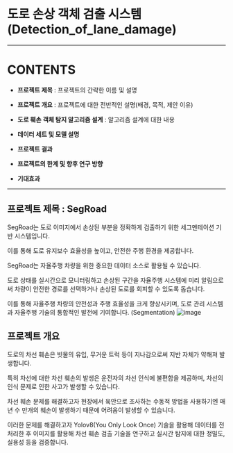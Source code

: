 # 도로 손상 객체 검출 시스템(Detection_of_lane_damage)
---


# CONTENTS


* **프로젝트 제목** : 프로젝트의 간략한 이름 및 설명

  
* **프로젝트 개요** : 프로젝트에 대한 전반적인 설명(배경, 목적, 제안 이유)

  
* **도로 훼손 객체 탐지 알고리즘 설계** : 알고리즘 설계에 대한 내용


* **데이터 세트 및 모델 설명**

  
* **프로젝트 결과**


* **프로젝트의 한계 및 향후 연구 방향**


* **기대효과** 
---


## 프로젝트 제목 : SegRoad

SegRoad는 도로 이미지에서 손상된 부분을 정확하게 검출하기 위한 세그멘테이션 기반 시스템입니다. 

이를 통해 도로 유지보수 효율성을 높이고, 안전한 주행 환경을 제공합니다.

SegRoad는 자율주행 차량을 위한 중요한 데이터 소스로 활용될 수 있습니다. 

도로 상태를 실시간으로 모니터링하고 손상된 구간을 자율주행 시스템에 미리 알림으로써 차량이 안전한 경로를 선택하거나 손상된 도로를 회피할 수 있도록 돕습니다. 

이를 통해 자율주행 차량의 안전성과 주행 효율성을 크게 향상시키며, 도로 관리 시스템과 자율주행 기술의 통합적인 발전에 기여합니다. (Segmentation)
![image](https://thumbnews.nateimg.co.kr/view610///news.nateimg.co.kr/orgImg/ch/2020/09/28/2020092800213_0.jpg)


## **프로젝트 개요**

도로의 차선 훼손은 빗물의 유입, 무거운 트럭 등이 지나감으로써 지반 자체가 약해져 발생합니다.

특히 차선에 대한 차선 훼손의 발생은 운전자의 차선 인식에 불편함을 제공하며, 차선의 인식 문제로 인한 사고가 발생할 수 있습니다. 

차선 훼손 문제를 해결하고자 현장에서 육안으로 조사하는 수동적 방법을 사용하기엔 매년 수 만개의 훼손이 발생하기 때문에 어려움이 발생할 수 있습니다. 

이러한 문제를 해결하고자 Yolov8(You Only Look Once) 기술을 활용해 데이터를 전처리한 후 이미지를 활용해 차선 훼손 검출 기술을 연구하고 실시간 탐지에 대한 정밀도, 실용성 등을 검증합니다.


